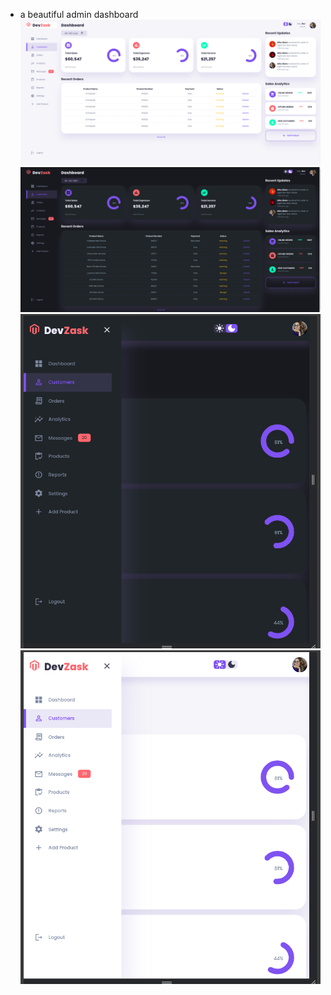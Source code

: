 - a beautiful admin dashboard
  ![alt text](dashboard.png)
  ![alt text](dashboard1.png)
  ![alt text](dashboard2.png)
  ![alt text](dashboard3.png)
